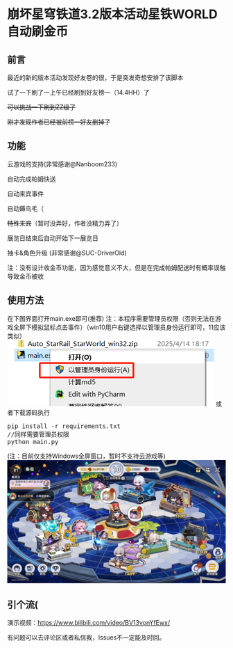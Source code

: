 # 崩坏星穹铁道3.2版本活动星铁WORLD自动刷金币
## 前言
最近的新的版本活动发现好友卷的很，于是突发奇想安排了该脚本

试了一下刷了一上午已经刷到好友榜一（14.4HH）了

~~可以挑战一下刷到ZZ级了~~

~~刚才发现作者已经被前榜一好友删掉了~~
## 功能
云游戏的支持(非常感谢@Nanboom233)

自动完成帕姆快送

自动来宾事件

自动薅鸟毛（

~~特殊来宾~~（暂时没弄好，作者没精力弄了）

展览日结束后自动开始下一展览日

抽卡&角色升级 (非常感谢@SUC-DriverOld)

注：没有设计收金币功能，因为感觉意义不大，但是在完成帕姆配送时有概率误触导致金币被收

## 使用方法


在下图界面打开main.exe即可(推荐)
注：本程序需要管理员权限（否则无法在游戏全屏下模拟鼠标点击事件）（win10用户右键选择以管理员身份运行即可，11应该类似）
![img_1.png](mdimg/img_1.png)
或者下载源码执行
<pre>
pip install -r requirements.txt
//同样需要管理员权限
python main.py
</pre>
(注：目前仅支持Windows全屏窗口，暂时不支持云游戏等)
![img.png](mdimg/img.png)


## 引个流(

演示视频：<a href = "https://www.bilibili.com/video/BV13vonYfEwx/">https://www.bilibili.com/video/BV13vonYfEwx/

有问题可以去评论区或者私信我，Issues不一定能及时回。



